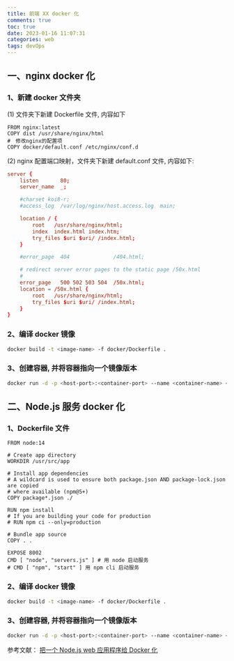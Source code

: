 ```yaml
---
title: 前端 XX docker 化
comments: true
toc: true
date: 2023-01-16 11:07:31
categories: web
tags: devOps
---
```

## 一、nginx docker 化

### 1、新建 docker 文件夹

(1) 文件夹下新建 Dockerfile 文件, 内容如下

```docker
FROM nginx:latest
COPY dist /usr/share/nginx/html
#　修改nginx的配置项
COPY docker/default.conf /etc/nginx/conf.d
```

(2) nginx 配置端口映射，文件夹下新建 default.conf 文件, 内容如下:

```conf
server {
    listen       80;
    server_name  _;

    #charset koi8-r;
    #access_log  /var/log/nginx/host.access.log  main;

    location / {
        root   /usr/share/nginx/html;
        index  index.html index.htm;
        try_files $uri $uri/ /index.html;
    }

    #error_page  404              /404.html;

    # redirect server error pages to the static page /50x.html
    #
    error_page   500 502 503 504  /50x.html;
    location = /50x.html {
        root   /usr/share/nginx/html;
        try_files $uri $uri/ /index.html;
    }
}
```

### 2、编译 docker 镜像

```sh
docker build -t <image-name> -f docker/Dockerfile .
```

### 3、创建容器, 并将容器指向一个镜像版本

```sh
docker run -d -p <host-port>:<container-port> --name <container-name> <image-name>
```

## 二、Node.js 服务 docker 化

### 1、Dockerfile 文件

```docker
FROM node:14

# Create app directory
WORKDIR /usr/src/app

# Install app dependencies
# A wildcard is used to ensure both package.json AND package-lock.json are copied
# where available (npm@5+)
COPY package*.json ./

RUN npm install
# If you are building your code for production
# RUN npm ci --only=production

# Bundle app source
COPY . .

EXPOSE 8002
CMD [ "node", "servers.js" ] # 用 node 启动服务
# CMD [ "npm", "start" ] 用 npm cli 启动服务
```

### 2、编译 docker 镜像

```sh
docker build -t <image-name> -f docker/Dockerfile .
```

### 3、创建容器, 并将容器指向一个镜像版本

```sh
docker run -d -p <host-port>:<container-port> --name <container-name> <image-name>
```

参考文献：
[把一个 Node.js web 应用程序给 Docker 化](https://nodejs.org/zh-cn/docs/guides/nodejs-docker-webapp/)